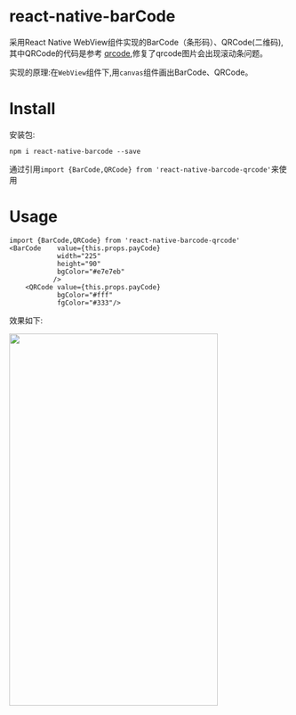 # react-native-barCode
采用React Native WebView组件实现的BarCode（条形码）、QRCode(二维码),其中QRCode的代码是参考 
[qrcode](https://github.com/cssivision/react-native-qrcode),修复了qrcode图片会出现滚动条问题。

实现的原理:在`WebView`组件下,用`canvas`组件画出BarCode、QRCode。

# Install
 
 安装包:
 
`npm i react-native-barcode --save`

通过引用`import {BarCode,QRCode} from 'react-native-barcode-qrcode'`来使用

# Usage

```
import {BarCode,QRCode} from 'react-native-barcode-qrcode'
<BarCode    value={this.props.payCode}
            width="225"
            height="90"
            bgColor="#e7e7eb"
           />
    <QRCode value={this.props.payCode}
            bgColor="#fff"
            fgColor="#333"/>
```

效果如下:

<img src="https://github.com/chenchunyong/react-native-barCode/raw/master/barCode.png" width = "375" height = "669" align=center />


